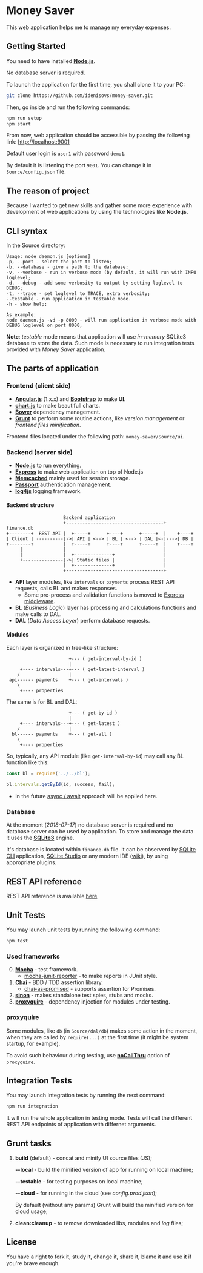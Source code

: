 # Money Saver

This web application helps me to manage my everyday expenses. 

## Getting Started

You need to have installed [**Node.js**](https://nodejs.org/en/).

No database server is required.

To launch the application for the first time, you shall clone it to your PC:

```bash
git clone https://github.com/idenisovs/money-saver.git
```

Then, go inside and run the following commands:

```bash
npm run setup
npm start
```

From now, web application should be accessible by passing the following link: [http://localhost:9001](http://localhost:9001)

Default user login is `user1` with password `demo1`.

By default it is listening the port `9001`. You can change it in `Source/config.json` file.

## The reason of project

Because I wanted to get new skills and gather some more experience with development of web applications by using the technologies like **Node.js**.

## CLI syntax

In the Source directory:

```
Usage: node daemon.js [options]
-p, --port - select the port to listen;
-b, --database - give a path to the database;
-v, --verbose - run in verbose mode (by default, it will run with INFO loglevel;
-d, --debug - add some verbosity to output by setting loglevel to DEBUG;
-t, --trace - set loglevel to TRACE, extra verbosity;
--testable - run application in testable mode.
-h - show help;

As example:
node daemon.js -vd -p 8000 - will run application in verbose mode with DEBUG loglevel on port 8000;
```

**Note**: _testable_ mode means that application will use _in-memory_ SQLite3 database to store the data. Such mode is necessary to run integration tests provided with _Money Saver_ application.

## The parts of application

### Frontend (client side)

* [**Angular.js**](https://angularjs.org/) (1.x.x) and [**Bootstrap**](https://getbootstrap.com/) to make **UI**.
* [**chart.js**](https://www.chartjs.org/) to make beautifull charts.
* [**Bower**](https://bower.io/) dependency management.
* [**Grunt**](https://gruntjs.com/) to perform some routine actions, like _version management_ or _frontend files minification_.

Frontend files located under the following path: `money-saver/Source/ui`.

### Backend (server side)

* [**Node.js**](https://nodejs.org/en/) to run everything.
* [**Express**](http://expressjs.com/) to make web application on top of Node.js
* [**Memcached**](https://memcached.org/) mainly used for session storage.
* [**Passport**](http://www.passportjs.org/) authentication management.
* [**log4js**](https://www.npmjs.com/package/log4js) logging framework.

#### Backend structure

```
                     Backend application
                     +------------------------------------+    finance.db
+--------+  REST API |  +-----+      +----+      +-----+  |    +----+
| Client | ----------|->| API | <--> | BL | <--> | DAL |<-|--->| DB |
+--------+           |  +-----+      +----+      +-----+  |    +----+
     |               |                                    |
     |               |  +--------------+                  |
     +---------------|->| Static files |                  |
                     |  +--------------+                  |
                     +------------------------------------+    
```

* **API** layer modules, like `intervals` or `payments` process REST API requests, calls BL and makes responses.
    * Some pre-process and validation functions is moved to [Express middleware](http://expressjs.com/en/guide/writing-middleware.html).
* **BL** (_Business Logic_) layer has processing and calculations functions and make calls to DAL.
* **DAL** (_Data Access Layer_) perform database requests.

#### Modules

Each layer is organized in tree-like structure:  

```
                       +--- ( get-interval-by-id )
                       |
     +---- intervals---+--- ( get-latest-interval )
    /                  |
 api------ payments    +--- ( get-intervals )
    \
     +---- properties
```

The same is for BL and DAL:

```
                       +--- ( get-by-id )
                       |
     +---- intervals---+--- ( get-latest )
    /                  |
  bl------ payments    +--- ( get-all )
    \
     +---- properties
```

So, typically, any API module (like `get-interval-by-id`) may call any BL function like this:

```js
const bl = require('../../bl');

bl.intervals.getById(id, success, fail);
``` 

* In the future [async / await](https://javascript.info/async-await) approach will be applied here.  

### Database

At the moment (_2018-07-17_) no database server is required and no database server can be used by application. To store and manage the data it uses the [**SQLite3**](https://www.sqlite.org/index.html) engine.

It's database is located within `finance.db` file. It can be observerd by [SQLite CLI](https://www.sqlite.org/cli.html) application, [SQLite Studio](https://sqlitestudio.pl/index.rvt) or any modern IDE ([wiki](https://en.wikipedia.org/wiki/Integrated_development_environment)), by using appropriate plugins.

## REST API reference

REST API reference is available [here](./rest-api.md)

## Unit Tests

You may launch unit tests by running the following command:

```bash
npm test
```

### Used frameworks

0. [**Mocha**](https://mochajs.org/) - test framework.
    * [mocha-junit-reporter](https://www.npmjs.com/package/mocha-junit-reporter) - to make reports in JUnit style.
0. [**Chai**](http://www.chaijs.com/) - BDD / TDD assertion library.
    * [chai-as-promised](https://github.com/domenic/chai-as-promised) - supports assertion for Promises.
0. [**sinon**](http://sinonjs.org/) - makes standalone test spies, stubs and mocks. 
0. [**proxyquire**](https://github.com/thlorenz/proxyquire) - dependency injection for modules under testing. 

### proxyquire

Some modules, like `db` (in `Source/dal/db`) makes some action in the moment, when they are called by `require(...)` at the first time (it might be system startup, for example).

To avoid such behaviour during testing, use [**noCallThru**](https://github.com/thlorenz/proxyquire#preventing-call-thru-to-original-dependency) option of `proxyquire`.

## Integration Tests

You may launch Integration tests by running the next command:

```bash
npm run integration
```

It will run the whole application in testing mode. Tests will call the different REST API endpoints of application with differnet arguments.

## Grunt tasks

1. **build** (default) - concat and minify UI source files (JS);
    
    **--local** - build the minified version of app for running on local machine;
    
    **--testable** - for testing purposes on local machine;
    
    **--cloud** - for running in the cloud (see _config.prod.json_);
    
    By default (without any params) Grunt will build the minified version for cloud usage;
    
2. **clean:cleanup** - to remove downloaded libs, modules and _log_ files;

## License

You have a right to fork it, study it, change it, share it, blame it and use it if you're brave enough.
